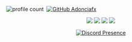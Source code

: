 ![profile count](https://komarev.com/ghpvc/?username=semikxdx&color=00008B)&nbsp;
[![GitHub Adonciafx](https://img.shields.io/github/followers/Adonciafx?label=follow&style=social)](https://github.com/Adonciafx)&nbsp;
<p align="center">
   <a href="https://discord.com/users/911701458418798624" target"blank_"><img src="https://img.shields.io/badge/semik%20-111111.svg?&style=for-the-badge&logo=discord&logoColor=#00008B"></a>
   <a href="https://instagram.com/semikv2" target"blank_"><img src="https://img.shields.io/badge/semik%20-111111.svg?&style=for-the-badge&logo=instagram&logoColor=#3f729b"></a>
   <a href="https://sptfy.com/semik" target"blank_"><img src="https://img.shields.io/badge/semik%20-111111.svg?&style=for-the-badge&logo=spotify&logoColor=#81b71a"></a>
   <a href="https://github.com/Adonciafx" target"blank_"><img src="https://img.shields.io/badge/semikx%20-111111.svg?&style=for-the-badge&logo=github&logoColor=#171515"></a>
</p>
<div align="center">

[![Discord Presence](https://lanyard-profile-readme.vercel.app/api/911701458418798624?theme=dark&bg=06154a&animated=true&hideDiscrim=false&borderRadius=20px)](https://discord.com/users/911701458418798624)
 </a>
</div>
